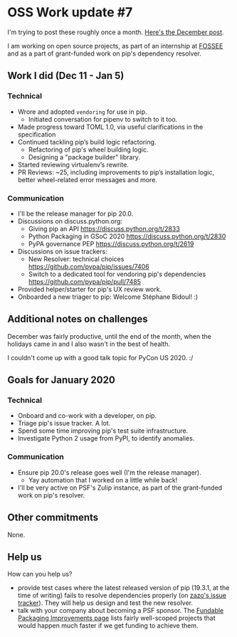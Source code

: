 # OSS Work update #7

I'm trying to post these roughly once a month. [Here's the December post](/blog/2019/12/11/oss-update-6/).

I am working on open source projects, as part of an internship at [FOSSEE](https://fossee.in/) and as a part of grant-funded work on pip's dependency resolver.

## Work I did (Dec 11 - Jan 5)

### Technical

- Wrore and adopted `vendoring` for use in pip.
  - Initiated conversation for pipenv to switch to it too.
- Made progress toward TOML 1.0, via useful clarifications in the specification
- Continued tackling pip’s build logic refactoring.
  - Refactoring of pip's wheel building logic.
  - Designing a "package builder" library.
- Started reviewing virtualenv’s rewrite.
- PR Reviews: ~25, including improvements to pip’s installation logic, better wheel-related error messages and more.

### Communication

- I'll be the release manager for pip 20.0.
- Discussions on discuss.python.org:
  - Giving pip an API
    https://discuss.python.org/t/2833
  - Python Packaging in GSoC 2020
    https://discuss.python.org/t/2830
  - PyPA governance PEP
    https://discuss.python.org/t/2619
- Discussions on issue trackers:
  - New Resolver: technical choices
    https://github.com/pypa/pip/issues/7406
  - Switch to a dedicated tool for vendoring pip's dependencies
    https://github.com/pypa/pip/pull/7485
- Provided helper/starter for pip's UX review work.
- Onboarded a new triager to pip: Welcome Stéphane Bidoul! :)

## Additional notes on challenges

December was fairly productive, until the end of the month, when the holidays
came in and I also wasn't in the best of health.

I couldn't come up with a good talk topic for PyCon US 2020. :/

## Goals for January 2020

### Technical

- Onboard and co-work with a developer, on pip.
- Triage pip's issue tracker. A lot.
- Spend some time improving pip's test suite infrastructure.
- Investigate Python 2 usage from PyPI, to identify anomalies.

### Communication

- Ensure pip 20.0's release goes well (I'm the release manager).
  - Yay automation that I worked on a little while back!
- I'll be very active on PSF's Zulip instance, as part of the grant-funded work on pip's resolver.

## Other commitments

None.

## Help us

How can you help us?

- provide test cases where the latest released version of pip (19.3.1, at the time of writing) fails to resolve dependencies properly (on [zazo's issue tracker][zazo-issues]). They will help us design and test the new resolver.
- talk with your company about becoming a PSF sponsor. The [Fundable Packaging Improvements page][fundable-projects] lists fairly well-scoped projects that would happen much faster if we get funding to achieve them.

[zazo-issues]: https://github.com/pradyunsg/zazo/issues
[fundable-projects]: https://wiki.python.org/psf/Fundable%20Packaging%20Improvements
[triage-guide]: https://pip.pypa.io/en/latest/development/issue-triage/
[integration-test]: https://github.com/pypa/integration-test/issues
